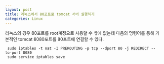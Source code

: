 ```yaml
---
layout: post
title: 리눅스에서 80포트로 tomcat 서버 실행하기
categories: Linux
---
```


리눅스의 경우 80포트를 root계정으로 사용할 수 밖에 없는데
다음의 명령어를 통해 기본적인 tomcat 8080포트를 80포트에 연결할 수 있다.

     sudo iptables -t nat -I PREROUTING -p tcp --dport 80 -j REDIRECT --to-port 8080
     sudo service iptables save

